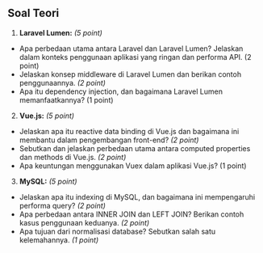 ## Soal Teori

1. **Laravel Lumen:** *(5 point)*
- Apa perbedaan utama antara Laravel dan Laravel Lumen? Jelaskan dalam konteks
penggunaan aplikasi yang ringan dan performa API. (2 point)
- Jelaskan konsep middleware di Laravel Lumen dan berikan contoh
penggunaannya. *(2 point)*
- Apa itu dependency injection, dan bagaimana Laravel Lumen memanfaatkannya?
(1 point)
2. **Vue.js:** *(5 point)*
- Jelaskan apa itu reactive data binding di Vue.js dan bagaimana ini membantu
dalam pengembangan front-end? *(2 point)*
- Sebutkan dan jelaskan perbedaan utama antara computed properties dan
methods di Vue.js. *(2 point)*
- Apa keuntungan menggunakan Vuex dalam aplikasi Vue.js? (1 point)
3. **MySQL:** *(5 point)*
- Jelaskan apa itu indexing di MySQL, dan bagaimana ini mempengaruhi performa
query? *(2 point)*
- Apa perbedaan antara INNER JOIN dan LEFT JOIN? Berikan contoh kasus
penggunaan keduanya. *(2 point)*
- Apa tujuan dari normalisasi database? Sebutkan salah satu kelemahannya. *(1
point)*
